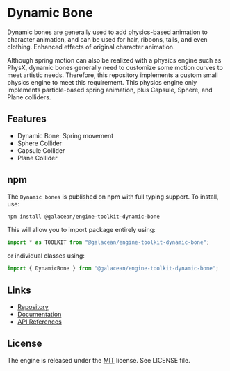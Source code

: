 # Dynamic Bone

Dynamic bones are generally used to add physics-based animation to character animation, and can be used for hair,
ribbons, tails, and even clothing. Enhanced effects of original character animation.

Although spring motion can also be realized with a physics engine such as PhysX, dynamic bones generally need to
customize some motion curves to meet artistic needs. Therefore, this repository implements a custom small physics engine
to meet this requirement. This physics engine only implements particle-based spring animation, plus Capsule, Sphere,
and Plane colliders.

## Features

- Dynamic Bone: Spring movement
- Sphere Collider
- Capsule Collider
- Plane Collider

## npm

The `Dynamic bones` is published on npm with full typing support. To install, use:

```sh
npm install @galacean/engine-toolkit-dynamic-bone
```

This will allow you to import package entirely using:

```javascript
import * as TOOLKIT from "@galacean/engine-toolkit-dynamic-bone";
```

or individual classes using:

```javascript
import { DynamicBone } from "@galacean/engine-toolkit-dynamic-bone";
```

## Links

- [Repository](https://github.com/galacean/engine-toolkit)
- [Documentation](https://oasisengine.cn/#/docs/latest/cn/install)
- [API References](https://oasisengine.cn/#/api/latest/core)

## License

The engine is released under the [MIT](https://opensource.org/licenses/MIT) license. See LICENSE file.